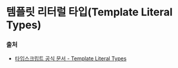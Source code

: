 # 템플릿 리터럴 타입(Template Literal Types)

### 출처
- [타입스크립트 공식 문서 - Template Literal Types](https://www.typescriptlang.org/docs/handbook/2/template-literal-types.html)